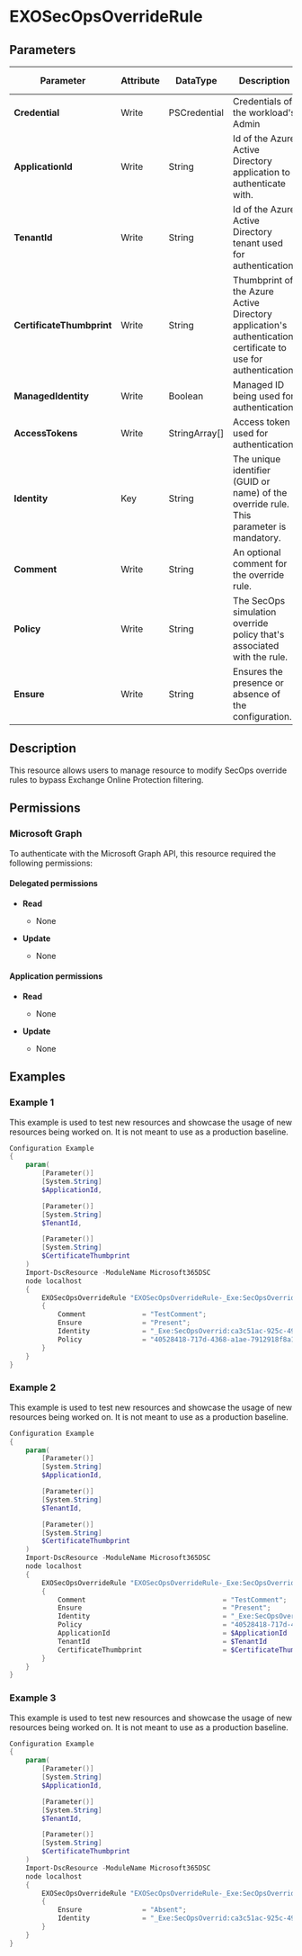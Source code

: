﻿# EXOSecOpsOverrideRule

## Parameters

| Parameter | Attribute | DataType | Description | Allowed Values |
| --- | --- | --- | --- | --- |
| **Credential** | Write | PSCredential | Credentials of the workload's Admin | |
| **ApplicationId** | Write | String | Id of the Azure Active Directory application to authenticate with. | |
| **TenantId** | Write | String | Id of the Azure Active Directory tenant used for authentication. | |
| **CertificateThumbprint** | Write | String | Thumbprint of the Azure Active Directory application's authentication certificate to use for authentication. | |
| **ManagedIdentity** | Write | Boolean | Managed ID being used for authentication. | |
| **AccessTokens** | Write | StringArray[] | Access token used for authentication. | |
| **Identity** | Key | String | The unique identifier (GUID or name) of the override rule. This parameter is mandatory. | |
| **Comment** | Write | String | An optional comment for the override rule. | |
| **Policy** | Write | String | The SecOps simulation override policy that's associated with the rule. | |
| **Ensure** | Write | String | Ensures the presence or absence of the configuration. | `Present`, `Absent` |


## Description

This resource allows users to manage resource to modify SecOps
override rules to bypass Exchange Online Protection filtering.

## Permissions

### Microsoft Graph

To authenticate with the Microsoft Graph API, this resource required the following permissions:

#### Delegated permissions

- **Read**

    - None

- **Update**

    - None

#### Application permissions

- **Read**

    - None

- **Update**

    - None

## Examples

### Example 1

This example is used to test new resources and showcase the usage of new resources being worked on.
It is not meant to use as a production baseline.

```powershell
Configuration Example
{
    param(
        [Parameter()]
        [System.String]
        $ApplicationId,

        [Parameter()]
        [System.String]
        $TenantId,

        [Parameter()]
        [System.String]
        $CertificateThumbprint
    )
    Import-DscResource -ModuleName Microsoft365DSC
    node localhost
    {
        EXOSecOpsOverrideRule "EXOSecOpsOverrideRule-_Exe:SecOpsOverrid:ca3c51ac-925c-49f4-af42-43e26b874245"
        {
            Comment              = "TestComment";
            Ensure               = "Present";
            Identity             = "_Exe:SecOpsOverrid:ca3c51ac-925c-49f4-af42-43e26b874245";
            Policy               = "40528418-717d-4368-a1ae-7912918f8a1f";
        }
    }
}
```

### Example 2

This example is used to test new resources and showcase the usage of new resources being worked on.
It is not meant to use as a production baseline.

```powershell
Configuration Example
{
    param(
        [Parameter()]
        [System.String]
        $ApplicationId,

        [Parameter()]
        [System.String]
        $TenantId,

        [Parameter()]
        [System.String]
        $CertificateThumbprint
    )
    Import-DscResource -ModuleName Microsoft365DSC
    node localhost
    {
        EXOSecOpsOverrideRule "EXOSecOpsOverrideRule-_Exe:SecOpsOverrid:ca3c51ac-925c-49f4-af42-43e26b874245"
        {
            Comment                                  = "TestComment";
            Ensure                                   = "Present";
            Identity                                 = "_Exe:SecOpsOverrid:ca3c51ac-925c-49f4-af42-43e26b874245";
            Policy                                   = "40528418-717d-4368-a1ae-7912918f8a1f";
            ApplicationId                            = $ApplicationId
            TenantId                                 = $TenantId
            CertificateThumbprint                    = $CertificateThumbprint
        }
    }
}
```

### Example 3

This example is used to test new resources and showcase the usage of new resources being worked on.
It is not meant to use as a production baseline.

```powershell
Configuration Example
{
    param(
        [Parameter()]
        [System.String]
        $ApplicationId,

        [Parameter()]
        [System.String]
        $TenantId,

        [Parameter()]
        [System.String]
        $CertificateThumbprint
    )
    Import-DscResource -ModuleName Microsoft365DSC
    node localhost
    {
        EXOSecOpsOverrideRule "EXOSecOpsOverrideRule-_Exe:SecOpsOverrid:ca3c51ac-925c-49f4-af42-43e26b874245"
        {
            Ensure               = "Absent";
            Identity             = "_Exe:SecOpsOverrid:ca3c51ac-925c-49f4-af42-43e26b874245";
        }
    }
}
```


